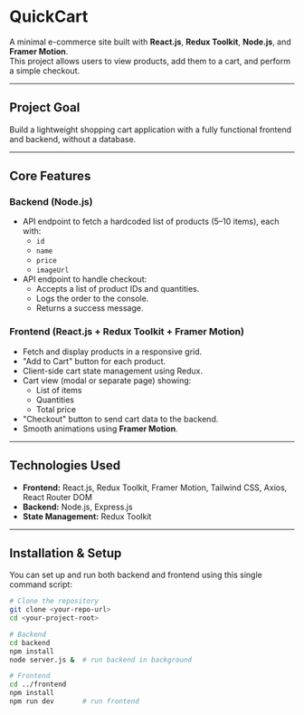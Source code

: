 # QuickCart

A minimal e-commerce site built with **React.js**, **Redux Toolkit**, **Node.js**, and **Framer Motion**.  
This project allows users to view products, add them to a cart, and perform a simple checkout.

---

## Project Goal

Build a lightweight shopping cart application with a fully functional frontend and backend, without a database.

---

## Core Features

### Backend (Node.js)

- API endpoint to fetch a hardcoded list of products (5–10 items), each with:
  - `id`
  - `name`
  - `price`
  - `imageUrl`
- API endpoint to handle checkout:
  - Accepts a list of product IDs and quantities.
  - Logs the order to the console.
  - Returns a success message.

### Frontend (React.js + Redux Toolkit + Framer Motion)

- Fetch and display products in a responsive grid.
- "Add to Cart" button for each product.
- Client-side cart state management using Redux.
- Cart view (modal or separate page) showing:
  - List of items
  - Quantities
  - Total price
- "Checkout" button to send cart data to the backend.
- Smooth animations using **Framer Motion**.

---

## Technologies Used

- **Frontend:** React.js, Redux Toolkit, Framer Motion, Tailwind CSS, Axios, React Router DOM
- **Backend:** Node.js, Express.js
- **State Management:** Redux Toolkit

---

## Installation & Setup

You can set up and run both backend and frontend using this single command script:

```bash
# Clone the repository
git clone <your-repo-url>
cd <your-project-root>

# Backend
cd backend
npm install
node server.js &  # run backend in background

# Frontend
cd ../frontend
npm install
npm run dev       # run frontend

